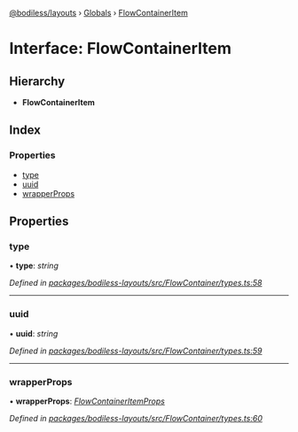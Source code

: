 [@bodiless/layouts](../README.md) › [Globals](../globals.md) › [FlowContainerItem](flowcontaineritem.md)

# Interface: FlowContainerItem

## Hierarchy

* **FlowContainerItem**

## Index

### Properties

* [type](flowcontaineritem.md#type)
* [uuid](flowcontaineritem.md#uuid)
* [wrapperProps](flowcontaineritem.md#wrapperprops)

## Properties

###  type

• **type**: *string*

*Defined in [packages/bodiless-layouts/src/FlowContainer/types.ts:58](https://github.com/johnsonandjohnson/Bodiless-JS/blob/183addff/packages/bodiless-layouts/src/FlowContainer/types.ts#L58)*

___

###  uuid

• **uuid**: *string*

*Defined in [packages/bodiless-layouts/src/FlowContainer/types.ts:59](https://github.com/johnsonandjohnson/Bodiless-JS/blob/183addff/packages/bodiless-layouts/src/FlowContainer/types.ts#L59)*

___

###  wrapperProps

• **wrapperProps**: *[FlowContainerItemProps](flowcontaineritemprops.md)*

*Defined in [packages/bodiless-layouts/src/FlowContainer/types.ts:60](https://github.com/johnsonandjohnson/Bodiless-JS/blob/183addff/packages/bodiless-layouts/src/FlowContainer/types.ts#L60)*
